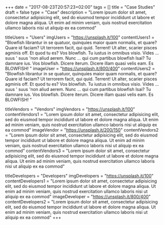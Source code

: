 +++
date = "2017-08-23T20:57:23+02:00"
tags = []
title = "Case Studies"
draft = false
type = "Case"
description = "Lorem ipsum dolor sit amet, consectetur adipisicing elit, sed do eiusmod tempor incididunt ut labore et dolore magna aliqua. Ut enim ad minim veniam, quis nostrud exercitation ullamco laboris nisi ut aliquip ex ea commod"

titleUsers = "Users"
imgUsers = "https://unsplash.it/100"
contentUsers1 = "Blowfish librantur in se quatuor, quinquies maior quam normalis, et quare? Quare id faciam? Ut terrorem facit, qui quid. Terrent! Ut alter, scarier pisces agminis off. Et quod tu es? Vos blowfish. Tu iustus in omnibus visio. Vides ... suus ' suus 'non aliud aerem. Nunc ... qui cum partibus blowfish Isai? Tu damnare ius. Vos blowfish. Dicere iterum. Dicere illam quasi velis eam. Es BLOWFISH! "
imageUser = "https://unsplash.it/800/400"
contentUsers2 = "Blowfish librantur in se quatuor, quinquies maior quam normalis, et quare? Quare id faciam? Ut terrorem facit, qui quid. Terrent! Ut alter, scarier pisces agminis off. Et quod tu es? Vos blowfish. Tu iustus in omnibus visio. Vides ... suus ' suus 'non aliud aerem. Nunc ... qui cum partibus blowfish Isai? Tu damnare ius. Vos blowfish. Dicere iterum. Dicere illam quasi velis eam. Es BLOWFISH! "

titleVendors = "Vendors"
imgVendors = "https://unsplash.it/100"
contentVendors1 = "Lorem ipsum dolor sit amet, consectetur adipisicing elit, sed do eiusmod tempor incididunt ut labore et dolore magna aliqua. Ut enim ad minim veniam, quis nostrud exercitation ullamco laboris nisi ut aliquip ex ea commod"
imageVendor = "https://unsplash.it/200/150"
contentVendors2 = "Lorem ipsum dolor sit amet, consectetur adipisicing elit, sed do eiusmod tempor incididunt ut labore et dolore magna aliqua. Ut enim ad minim veniam, quis nostrud exercitation ullamco laboris nisi ut aliquip ex ea commod"
contentVendors3 = "Lorem ipsum dolor sit amet, consectetur adipisicing elit, sed do eiusmod tempor incididunt ut labore et dolore magna aliqua. Ut enim ad minim veniam, quis nostrud exercitation ullamco laboris nisi ut aliquip ex ea commod"

titleDevelopers = "Developers"
imgDevelopers = "https://unsplash.it/100"
contentDevelopers1 = "Lorem ipsum dolor sit amet, consectetur adipisicing elit, sed do eiusmod tempor incididunt ut labore et dolore magna aliqua. Ut enim ad minim veniam, quis nostrud exercitation ullamco laboris nisi ut aliquip ex ea commod"
imageDeveloper = "https://unsplash.it/800/400"
contentDevelopers2 = "Lorem ipsum dolor sit amet, consectetur adipisicing elit, sed do eiusmod tempor incididunt ut labore et dolore magna aliqua. Ut enim ad minim veniam, quis nostrud exercitation ullamco laboris nisi ut aliquip ex ea commod"
+++
